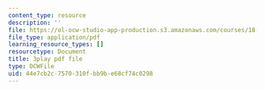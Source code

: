 ```yaml
---
content_type: resource
description: ''
file: https://ol-ocw-studio-app-production.s3.amazonaws.com/courses/18-086-mathematical-methods-for-engineers-ii-spring-2006/44e7cb2c7570310fbb9be68cf74c0298_fpwsw7SdkyY.pdf
file_type: application/pdf
learning_resource_types: []
resourcetype: Document
title: 3play pdf file
type: OCWFile
uid: 44e7cb2c-7570-310f-bb9b-e68cf74c0298
---
```

